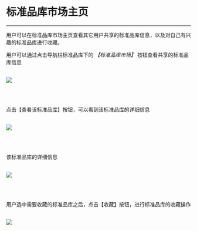 <!-- 标准品库市场管理器 -->

# **标准品库市场主页**

<hr/>

用户可以在标准品库市场主页查看其它用户共享的标准品库信息，以及对自己有兴趣的标准品库进行收藏。

用户可以通过点击导航栏标准品库下的 *【标准品库市场】* 按钮查看共享的标准品库信息
<br/>
<br/>

![](user-guide/metanno/images/share_library-1.png)

<br/>
<br/>

点击【查看该标准品库】按钮，可以看到该标准品库的详细信息
<br/>
<br/>

![](user-guide/metanno/images/share_library-2.png)

<br/>
<br/>

该标准品库的详细信息
<br/>
<br/>

![](user-guide/metanno/images/share_library-3.png)

<br/>
<br/>

用户选中需要收藏的标准品库之后，点击【收藏】按钮，进行标准品库的收藏操作
<br/>
<br/>

![](user-guide/metanno/images/share_library-4.png)

<br/>
<br/>


